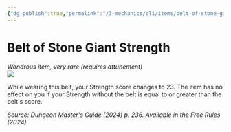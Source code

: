 ```yaml
---
{"dg-publish":true,"permalink":"/3-mechanics/cli/items/belt-of-stone-giant-strength-xdmg/","tags":["ttrpg-cli/compendium/src/5e/xdmg","ttrpg-cli/item/attunement/required","ttrpg-cli/item/rarity/very-rare"],"noteIcon":""}
---
```


# Belt of Stone Giant Strength
*Wondrous item, very rare (requires attunement)*  
![](3-Mechanics/CLI/items/img/belt-of-giant-strength-stone.webp#right)


While wearing this belt, your Strength score changes to 23. The item has no effect on you if your Strength without the belt is equal to or greater than the belt's score.

*Source: Dungeon Master's Guide (2024) p. 236. Available in the Free Rules (2024)*
